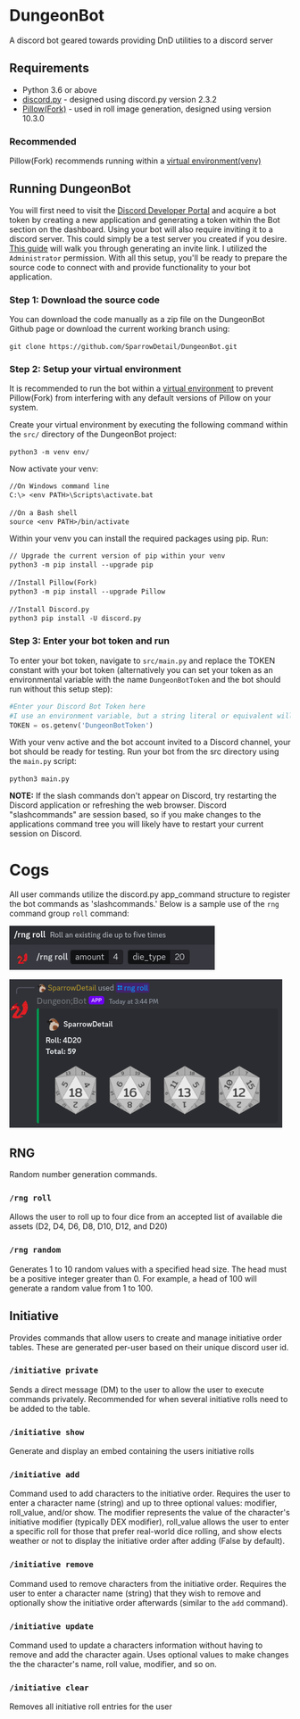# DungeonBot
A discord bot geared towards providing DnD utilities to a discord server

## Requirements
- Python 3.6 or above
- [discord.py](https://discordpy.readthedocs.io/en/stable/intro.html) - designed using discord.py version 2.3.2
- [Pillow(Fork)](https://pillow.readthedocs.io/en/stable/installation.html) - used in roll image generation, designed using version 10.3.0

### Recommended
Pillow(Fork) recommends running within a [virtual environment(venv)](https://docs.python.org/3/library/venv.html)

## Running DungeonBot
You will first need to visit the [Discord Developer Portal](https://discord.com/login?redirect_to=%2Fdevelopers) and acquire a bot token by
creating a new application and generating a token within the Bot section on the dashboard. Using your bot will also require inviting it to
a discord server. This could simply be a test server you created if you desire. [This guide](https://discordpy.readthedocs.io/en/stable/discord.html) will
walk you through generating an invite link. I utilized the `Administrator` permission. With all this setup, you'll be ready to prepare the source code to
connect with and provide functionality to your bot application.

### Step 1: Download the source code
You can download the code manually as a zip file on the DungeonBot Github page or download the current working branch using:

`git clone https://github.com/SparrowDetail/DungeonBot.git`

### Step 2: Setup your virtual environment
It is recommended to run the bot within a [virtual environment](https://docs.python.org/3/library/venv.html) to prevent Pillow(Fork) from interfering with any 
default versions of Pillow on your system.

Create your virtual environment by executing the following command within the `src/` directory of the DungeonBot project:

`python3 -m venv env/`

Now activate your venv:

```
//On Windows command line
C:\> <env PATH>\Scripts\activate.bat

//On a Bash shell
source <env PATH>/bin/activate
```

Within your venv you can install the required packages using pip. Run:

```
// Upgrade the current version of pip within your venv
python3 -m pip install --upgrade pip

//Install Pillow(Fork)
python3 -m pip install --upgrade Pillow

//Install Discord.py
python3 pip install -U discord.py
```

### Step 3: Enter your bot token and run
To enter your bot token, navigate to `src/main.py` and replace the TOKEN constant with your bot token (alternatively you can set your token as an environmental
variable with the name `DungeonBotToken` and the bot should run without this setup step):

```python
#Enter your Discord Bot Token here
#I use an environment variable, but a string literal or equivalent will function as well
TOKEN = os.getenv('DungeonBotToken')
```

With your venv active and the bot account invited to a Discord channel, your bot should be ready for testing. Run your bot from the src directory using the 
`main.py` script:

`python3 main.py`

**NOTE:** If the slash commands don't appear on Discord, try restarting the Discord application or refreshing the web browser. Discord "slashcommands" are
session based, so if you make changes to the applications command tree you will likely have to restart your current session on Discord.

# Cogs
All user commands utilize the discord.py app_command structure to register the bot commands as 'slashcommands.' Below is a sample use of the
`rng` command group `roll` command:

![slash_command](.readme/sample_command1.png)

![roll_command](.readme/sample_command2.png)

## RNG
Random number generation commands.

### `/rng roll`
Allows the user to roll up to four dice from an accepted list of available die assets (D2, D4, D6, D8, D10, D12, and D20)

### `/rng random`
Generates 1 to 10 random values with a specified head size. The head must be a positive integer greater than 0. For example, a head of 100
will generate a random value from 1 to 100.

## Initiative
Provides commands that allow users to create and manage initiative order tables. These are generated per-user based on their unique discord user
id.

### `/initiative private`
Sends a direct message (DM) to the user to allow the user to execute commands privately. Recommended for when several initiative rolls need to be added to
the table.

### `/initiative show`
Generate and display an embed containing the users initiative rolls

### `/initiative add`
Command used to add characters to the initiative order. Requires the user to enter a character name (string) and up to three optional values:
modifier, roll_value, and/or show. The modifier represents the value of the character's initiative modifier (typically DEX modifier), roll_value
allows the user to enter a specific roll for those that prefer real-world dice rolling, and show elects weather or not to display the initiative order
after adding (False by default).

### `/initiative remove`
Command used to remove characters from the initiative order. Requires the user to enter a character name (string) that they wish to remove and optionally 
show the initiative order afterwards (similar to the `add` command).

### `/initiative update`
Command used to update a characters information without having to remove and add the character again. Uses optional values to make changes the the character's
name, roll value, modifier, and so on.

### `/initiative clear`
Removes all initiative roll entries for the user
